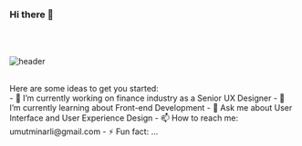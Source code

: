 ### Hi there 👋
</br> </br>

![header](https://github.com/umutminarli/umutminarli/assets/54308767/d279c5c3-9f2e-4e50-a81e-ce3290bb26f1)


</br>
Here are some ideas to get you started:
</br>
- 🔭 I’m currently working on finance industry as a Senior UX Designer
- 🌱 I’m currently learning about Front-end Development
- 💬 Ask me about User Interface and User Experience Design
- 📫 How to reach me: umutminarli@gmail.com
- ⚡ Fun fact: ...
